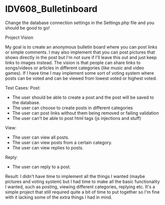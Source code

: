 # IDV608_Bulletinboard

Change the database connection settings in the Settings.php file and you should be good to go!



Project Vision

My goal is to create an anonymous bulletin board where you can post links or simple comments. I may also implement that you can
post pictures that shows directly in the post but I'm not sure if I'll leave this out and just keep links to images instead.
The vision is that people can share links to songs/videos or articles in different categories (like music and video games).
If I have time I may implement some sort of voting system where posts can be voted and can be viewed from lowest voted or highest voted.

Test Cases:
Post:
* The user should be able to create a post and the post will be saved to the database.
* The user can choose to create posts in different categories
* The user can post links without them being removed or failing validation
* The user can't be able to post html tags (js injections and stuff)

View:
* The user can view all posts.
* The user can view posts from a certain category.
* The user can view replies to posts.

Reply:
* The user can reply to a post.

Result:
I didn't have time to implement all the things I wanted (maybe pictures and voting system) but I had time to make all the basic functionality I wanted, such as posting, viewing different categories, replying etc. It's a simple project that still required quite a bit of time to put together so I'm fine with it lacking some of the extra things I had in mind.

